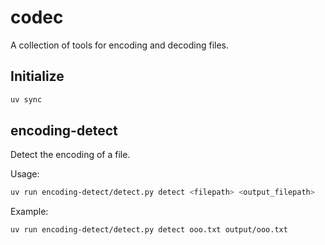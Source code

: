 # codec

A collection of tools for encoding and decoding files.

## Initialize

```bash
uv sync
```

## encoding-detect

Detect the encoding of a file.

Usage:
```bash
uv run encoding-detect/detect.py detect <filepath> <output_filepath>
```

Example:
```bash
uv run encoding-detect/detect.py detect ooo.txt output/ooo.txt
```
